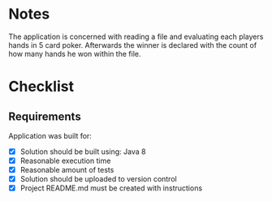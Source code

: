 # Notes

The application is concerned with reading a file and evaluating each players hands in 5 card poker.
Afterwards the winner is declared with the count of how many hands he won within the file.

# Checklist

## Requirements

Application was built for:
- [x] Solution should be built using: Java 8
- [x] Reasonable execution time
- [x] Reasonable amount of tests 
- [x] Solution should be uploaded to version control
- [x] Project README.md must be created with instructions